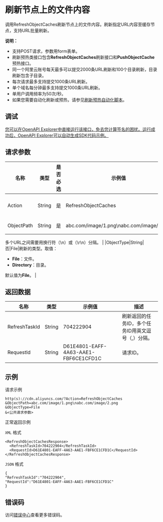 # 刷新节点上的文件内容

调用RefreshObjectCaches刷新节点上的文件内容。刷新指定URL内容至缓存节点，支持URL批量刷新。

**说明：**

-   支持POST请求，参数用form表单。
-   刷新预热类接口包含**RefreshObjectCaches**刷新接口和**PushObjectCache**预热接口。
-   同一个阿里云账号每天最多可以提交2000条URL刷新和100个目录刷新，目录刷新包含子目录。
-   每次请求最多支持提交1000条URL刷新。
-   单个域名每分钟最多支持提交1000条URL刷新。
-   单用户调用频率为50次/秒。
-   如果您需要自动化刷新或预热，请参见[刷新预热自动化脚本](~~151829~~)。

## 调试

[您可以在OpenAPI Explorer中直接运行该接口，免去您计算签名的困扰。运行成功后，OpenAPI Explorer可以自动生成SDK代码示例。](https://api.aliyun.com/#product=Cdn&api=RefreshObjectCaches&type=RPC&version=2018-05-10)

## 请求参数

|名称|类型|是否必选|示例值|描述|
|--|--|----|---|--|
|Action|String|是|RefreshObjectCaches|操作接口名，系统规定参数。取值：**RefreshObjectCaches**。 |
|ObjectPath|String|是|abc.com/image/1.png\\nabc.com/image/2.png|刷新URL，格式为**加速域名/刷新的文件或目录**。

 多个URL之间需要用换行符（\\n）或（\\r\\n）分隔。 |
|ObjectType|String|否|File|刷新的类型。取值：

 -   **File**：文件。
-   **Directory**：目录。

 默认值为**File**。 |

## 返回数据

|名称|类型|示例值|描述|
|--|--|---|--|
|RefreshTaskId|String|704222904|刷新返回的任务ID，多个任务ID用英文逗号（,）分隔。 |
|RequestId|String|D61E4801-EAFF-4A63-AAE1-FBF6CE1CFD1C|请求ID。 |

## 示例

请求示例

```
http(s)://cdn.aliyuncs.com/?Action=RefreshObjectCaches
&ObjectPath=abc.com/image/1.png\nabc.com/image/2.png
&ObjectType=File
&<公共请求参数>
```

正常返回示例

`XML` 格式

```
<RefreshObjectCachesResponse>
  <RefreshTaskId>704222904</RefreshTaskId>
  <RequestId>D61E4801-EAFF-4A63-AAE1-FBF6CE1CFD1C</RequestId>
</RefreshObjectCachesResponse>
```

`JSON` 格式

```
{
"RefreshTaskId":"704222904",
"RequestId":"D61E4801-EAFF-4A63-AAE1-FBF6CE1CFD1C"
}
```

## 错误码

访问[错误中心](https://error-center.aliyun.com/status/product/Cdn)查看更多错误码。

